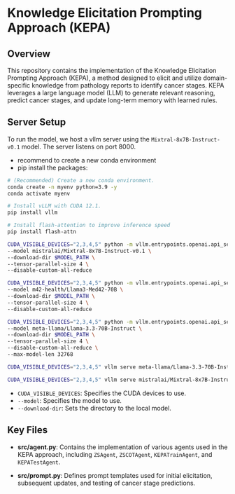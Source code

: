 # Knowledge Elicitation Prompting Approach (KEPA)

## Overview

This repository contains the implementation of the Knowledge Elicitation Prompting Approach (KEPA), a method designed to elicit and utilize domain-specific knowledge from pathology reports to identify cancer stages. KEPA leverages a large language model (LLM) to generate relevant reasoning, predict cancer stages, and update long-term memory with learned rules.


## Server Setup

To run the model, we host a vllm server using the `Mixtral-8x7B-Instruct-v0.1` model. The server listens on port 8000.

- recommend to create a new conda environment
- pip install the packages:

```bash
# (Recommended) Create a new conda environment.
conda create -n myenv python=3.9 -y
conda activate myenv
```

```bash
# Install vLLM with CUDA 12.1.
pip install vllm
```

```bash
# Install flash-attention to improve inference speed
pip install flash-attn
```

```bash
CUDA_VISIBLE_DEVICES="2,3,4,5" python -m vllm.entrypoints.openai.api_server \
--model mistralai/Mixtral-8x7B-Instruct-v0.1 \
--download-dir $MODEL_PATH \
--tensor-parallel-size 4 \
--disable-custom-all-reduce
```

```bash
CUDA_VISIBLE_DEVICES="2,3,4,5" python -m vllm.entrypoints.openai.api_server \
--model m42-health/Llama3-Med42-70B \
--download-dir $MODEL_PATH \
--tensor-parallel-size 4 \
--disable-custom-all-reduce
```

```bash
CUDA_VISIBLE_DEVICES="2,3,4,5" python -m vllm.entrypoints.openai.api_server \
--model meta-llama/Llama-3.3-70B-Instruct \
--download-dir $MODEL_PATH \
--tensor-parallel-size 4 \
--disable-custom-all-reduce \
--max-model-len 32768
```

```bash
CUDA_VISIBLE_DEVICES="2,3,4,5" vllm serve meta-llama/Llama-3.3-70B-Instruct --download-dir $MODEL_PATH --tensor-parallel-size 4 --max-model-len 32768 --enable-auto-tool-choice --tool-call-parser llama3_json --chat-template /home/yl3427/tool_chat_template_llama3.2_json.jinja
```

```bash
CUDA_VISIBLE_DEVICES="2,3,4,5" vllm serve mistralai/Mixtral-8x7B-Instruct-v0.1 --download-dir $MODEL_PATH --tensor-parallel-size 4

```

- `CUDA_VISIBLE_DEVICES`: Specifies the CUDA devices to use.
- `--model`: Specifies the model to use.
- `--download-dir`: Sets the directory to the local model.

## Key Files

- **src/agent.py**: Contains the implementation of various agents used in the KEPA approach, including `ZSAgent`, `ZSCOTAgent`, `KEPATrainAgent`, and `KEPATestAgent`.

- **src/prompt.py**: Defines prompt templates used for initial elicitation, subsequent updates, and testing of cancer stage predictions.





